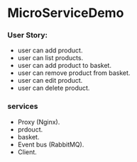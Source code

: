 # MicroServiceDemo

### User Story:
* user can add product.
* user can list products.
* user can add product to basket.
* user can remove product from basket.
* user can edit product.
* user can delete product.

### services 
* Proxy (Nginx).
* prdouct.
* basket.
* Event bus (RabbitMQ).
* Client.
